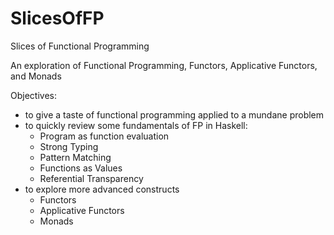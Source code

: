 # SlicesOfFP
Slices of Functional Programming

An exploration of Functional Programming, Functors, Applicative Functors, and Monads

Objectives:

- to give a taste of functional programming applied to a mundane problem
- to quickly review some fundamentals of FP in Haskell:
    - Program as function evaluation
    - Strong Typing 
    - Pattern Matching
    - Functions as Values 
    - Referential Transparency
- to explore more advanced constructs
    - Functors
    - Applicative Functors
    - Monads  
    
